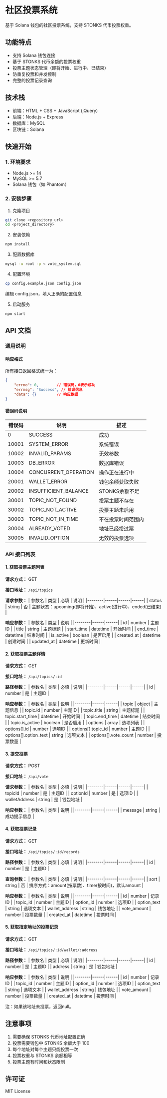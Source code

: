 # 社区投票系统

基于 Solana 钱包的社区投票系统，支持 STONKS 代币投票权重。

## 功能特点

- 支持 Solana 钱包连接
- 基于 STONKS 代币余额的投票权重
- 投票主题状态管理（即将开始、进行中、已结束）
- 防重复投票和并发控制
- 完整的投票记录查询

## 技术栈

- 前端：HTML + CSS + JavaScript (jQuery)
- 后端：Node.js + Express
- 数据库：MySQL
- 区块链：Solana

## 快速开始

### 1. 环境要求

- Node.js >= 14
- MySQL >= 5.7
- Solana 钱包（如 Phantom）

### 2. 安装步骤

1. 克隆项目
```bash
git clone <repository_url>
cd <project_directory>
```

2. 安装依赖
```bash
npm install
```

3. 配置数据库
```bash
mysql -u root -p < vote_system.sql
```

4. 配置环境
```bash
cp config.example.json config.json
```
编辑 config.json，填入正确的配置信息

5. 启动服务
```bash
npm start
```

## API 文档

### 通用说明

#### 响应格式
所有接口返回格式统一为：
```json
{
    "errno": 0,        // 错误码，0表示成功
    "errmsg": "Success", // 错误信息
    "data": {}         // 响应数据
}
```

#### 错误码说明
| 错误码 | 说明 | 描述 |
|--------|------|------|
| 0 | SUCCESS | 成功 |
| 10001 | SYSTEM_ERROR | 系统错误 |
| 10002 | INVALID_PARAMS | 无效参数 |
| 10003 | DB_ERROR | 数据库错误 |
| 10004 | CONCURRENT_OPERATION | 操作正在进行中 |
| 20001 | WALLET_ERROR | 钱包余额获取失败 |
| 20002 | INSUFFICIENT_BALANCE | STONKS余额不足 |
| 30001 | TOPIC_NOT_FOUND | 投票主题不存在 |
| 30002 | TOPIC_NOT_ACTIVE | 投票主题未启用 |
| 30003 | TOPIC_NOT_IN_TIME | 不在投票时间范围内 |
| 30004 | ALREADY_VOTED | 地址已经投过票 |
| 30005 | INVALID_OPTION | 无效的投票选项 |

### API 接口列表

#### 1. 获取投票主题列表

**请求方式：** GET

**接口地址：** `/api/topics`

**请求参数：**
| 参数名 | 类型 | 必填 | 说明 |
|--------|------|------|------|
| status | string | 否 | 主题状态：upcoming(即将开始)、active(进行中)、ended(已结束) |

**响应参数：**
| 参数名 | 类型 | 说明 |
|--------|------|------|
| id | number | 主题ID |
| title | string | 主题标题 |
| start_time | datetime | 开始时间 |
| end_time | datetime | 结束时间 |
| is_active | boolean | 是否启用 |
| created_at | datetime | 创建时间 |
| updated_at | datetime | 更新时间 |

#### 2. 获取投票主题详情

**请求方式：** GET

**接口地址：** `/api/topics/:id`

**路径参数：**
| 参数名 | 类型 | 必填 | 说明 |
|--------|------|------|------|
| id | number | 是 | 主题ID |

**响应参数：**
| 参数名 | 类型 | 说明 |
|--------|------|------|
| topic | object | 主题信息 |
| topic.id | number | 主题ID |
| topic.title | string | 主题标题 |
| topic.start_time | datetime | 开始时间 |
| topic.end_time | datetime | 结束时间 |
| topic.is_active | boolean | 是否启用 |
| options | array | 选项列表 |
| options[].id | number | 选项ID |
| options[].topic_id | number | 主题ID |
| options[].option_text | string | 选项文本 |
| options[].vote_count | number | 投票数量 |

#### 3. 提交投票

**请求方式：** POST

**接口地址：** `/api/vote`

**请求参数：**
| 参数名 | 类型 | 必填 | 说明 |
|--------|------|------|------|
| topicId | number | 是 | 主题ID |
| optionId | number | 是 | 选项ID |
| walletAddress | string | 是 | 钱包地址 |

**响应参数：**
| 参数名 | 类型 | 说明 |
|--------|------|------|
| message | string | 成功提示信息 |

#### 4. 获取投票记录

**请求方式：** GET

**接口地址：** `/api/topics/:id/records`

**路径参数：**
| 参数名 | 类型 | 必填 | 说明 |
|--------|------|------|------|
| id | number | 是 | 主题ID |

**查询参数：**
| 参数名 | 类型 | 必填 | 说明 |
|--------|------|------|------|
| sort | string | 否 | 排序方式：amount(按票数)、time(按时间)，默认amount |

**响应参数：**
| 参数名 | 类型 | 说明 |
|--------|------|------|
| id | number | 记录ID |
| topic_id | number | 主题ID |
| option_id | number | 选项ID |
| option_text | string | 选项文本 |
| wallet_address | string | 钱包地址 |
| vote_amount | number | 投票数量 |
| created_at | datetime | 投票时间 |

#### 5. 获取指定地址的投票记录

**请求方式：** GET

**接口地址：** `/api/topics/:id/wallet/:address`

**路径参数：**
| 参数名 | 类型 | 必填 | 说明 |
|--------|------|------|------|
| id | number | 是 | 主题ID |
| address | string | 是 | 钱包地址 |

**响应参数：**
| 参数名 | 类型 | 说明 |
|--------|------|------|
| id | number | 记录ID |
| topic_id | number | 主题ID |
| option_id | number | 选项ID |
| option_text | string | 选项文本 |
| wallet_address | string | 钱包地址 |
| vote_amount | number | 投票数量 |
| created_at | datetime | 投票时间 |

注：如果该地址未投票，返回null。

## 注意事项

1. 需要确保 STONKS 代币地址配置正确
2. 投票需要钱包中 STONKS 余额大于 100
3. 每个地址对每个主题只能投票一次
4. 投票权重与 STONKS 余额相等
5. 投票主题有时间和状态限制

## 许可证

MIT License
